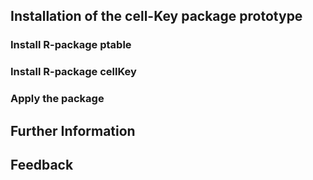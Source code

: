 ## Installation of the cell-Key package prototype

### Install R-package ptable

### Install R-package cellKey

### Apply the package

## Further Information

## Feedback
